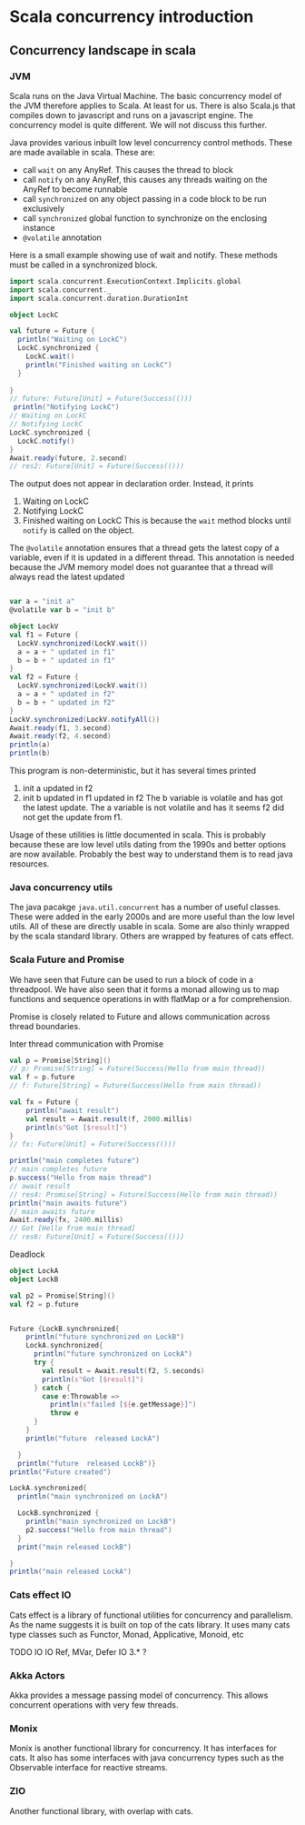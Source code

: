 # Scala concurrency introduction

## Concurrency landscape in scala

### JVM
Scala runs on the Java Virtual Machine.
The basic concurrency model of the JVM therefore applies to Scala. 
At least for us. 
There is also Scala.js that compiles down to javascript and runs on a javascript engine.
The concurrency model is quite different. We will not discuss this further.

Java provides various inbuilt low level concurrency control methods.
These are made available in scala.
These are:
- call `wait` on any AnyRef. This causes the thread to block
- call `notify` on any AnyRef, this causes any threads waiting on the AnyRef to become runnable
- call `synchronized` on any object passing in a code block to be run exclusively
- call `synchronized` global function to synchronize on the enclosing instance
- `@volatile` annotation

Here is a small example showing use of wait and notify. 
These methods must be called in a synchronized block.

```scala
import scala.concurrent.ExecutionContext.Implicits.global
import scala.concurrent._
import scala.concurrent.duration.DurationInt

object LockC

val future = Future {
  println("Waiting on LockC")
  LockC.synchronized {
    LockC.wait()    
    println("Finished waiting on LockC")
  } 
  
}
// future: Future[Unit] = Future(Success(()))
 println("Notifying LockC")
// Waiting on LockC
// Notifying LockC
LockC.synchronized {
  LockC.notify()
}
Await.ready(future, 2.second)
// res2: Future[Unit] = Future(Success(()))
```
The output does not appear in declaration order. 
Instead, it prints
1. Waiting on LockC
2. Notifying LockC
3. Finished waiting on LockC
This is because the `wait` method blocks until `notify` is called on the object.

The `@volatile` annotation ensures that a thread gets the latest copy
of a variable, even if it is updated in a different thread.
This annotation is needed because the JVM memory model does not guarantee that
a thread will always read the latest updated

```scala

var a = "init a"
@volatile var b = "init b"

object LockV
val f1 = Future {
  LockV.synchronized(LockV.wait())
  a = a + " updated in f1"
  b = b + " updated in f1"
}
val f2 = Future {
  LockV.synchronized(LockV.wait())  
  a = a + " updated in f2"
  b = b + " updated in f2"
}
LockV.synchronized(LockV.notifyAll())
Await.ready(f1, 3.second)
Await.ready(f2, 4.second)
println(a)
println(b)
```
This program is non-deterministic, but it has several times printed
1. init a updated in f2
2. init b updated in f1 updated in f2
The b variable is volatile and has got the latest update. 
The a variable is not volatile and has it seems f2 did not get the update from f1.


Usage of these utilities is little documented in scala.
This is probably because these are low level utils dating from the 1990s and better options are now available.
Probably the best way to understand them is to read java resources.

### Java concurrency utils

The java pacakge `java.util.concurrent` has a number of useful classes.
These were added in the early 2000s and are more useful than the low level utils.
All of these are directly usable in scala. 
Some are also thinly wrapped by the scala standard library.
Others are wrapped by features of cats effect.


### Scala Future and Promise

We have seen that Future can be used to run a block of code in a threadpool.
We have also seen that it forms a monad allowing us to map functions and sequence operations 
in with flatMap or a for comprehension.


Promise is closely related to Future and allows communication across thread boundaries.

Inter thread communication with Promise
```scala
val p = Promise[String]()
// p: Promise[String] = Future(Success(Hello from main thread))
val f = p.future
// f: Future[String] = Future(Success(Hello from main thread))

val fx = Future {
    println("await result")
    val result = Await.result(f, 2000.millis)
    println(s"Got [$result]")
}
// fx: Future[Unit] = Future(Success(()))

println("main completes future")
// main completes future
p.success("Hello from main thread")
// await result
// res4: Promise[String] = Future(Success(Hello from main thread))
println("main awaits future")
// main awaits future
Await.ready(fx, 2400.millis)
// Got [Hello from main thread]
// res6: Future[Unit] = Future(Success(()))
```

Deadlock
```scala
object LockA
object LockB

val p2 = Promise[String]()
val f2 = p.future


Future {LockB.synchronized{
    println("future synchronized on LockB")
    LockA.synchronized{
      println("future synchronized on LockA")
      try {
        val result = Await.result(f2, 5.seconds)
        println(s"Got [$result]")
      } catch {
        case e:Throwable =>
          println(s"failed [${e.getMessage}]")
          throw e
      }
    }
    println("future  released LockA")

  }
  println("future  released LockB")}
println("Future created")

LockA.synchronized{
  println("main synchronized on LockA")

  LockB.synchronized {
    println("main synchronized on LockB")
    p2.success("Hello from main thread")
  }
  print("main released LockB")

}
println("main released LockA")

```



### Cats effect IO

Cats effect is a library of functional utilities for concurrency and parallelism.
As the name suggests it is built on top of the cats library.
It uses many cats type classes such as Functor, Monad, Applicative, Monoid, etc 

TODO
IO
IO Ref, MVar, Defer
IO 3.* ?


### Akka Actors

Akka provides a message passing model of concurrency.
This allows concurrent operations with very few threads.

### Monix

Monix is another functional library for concurrency. 
It has interfaces for cats. 
It also has some interfaces with java concurrency types such as the Observable interface for reactive streams.

### ZIO

Another functional library, with overlap with cats.

